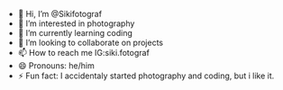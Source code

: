 - 👋 Hi, I’m @Sikifotograf
- 👀 I’m interested in photography
- 🌱 I’m currently learning coding
- 💞️ I’m looking to collaborate on projects
- 📫 How to reach me IG:siki.fotograf
- 😄 Pronouns: he/him
- ⚡ Fun fact: I accidentaly started photography and coding, but i like it.

<!---
Sikifotograf/Sikifotograf is a ✨ special ✨ repository because its `README.md` (this file) appears on your GitHub profile.
You can click the Preview link to take a look at your changes.
--->
